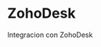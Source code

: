 # ZohoDesk
Integracion con ZohoDesk
<html lang="es">
<head>
    <meta charset="UTF-8">
    <title>Página de Prueba</title>
</head>
<body>
       <script type="text/javascript" id="zsiqchat">var $zoho=$zoho || {};$zoho.salesiq = $zoho.salesiq || {widgetcode: "siqb25b943eaf1f92c7ed086df7176833fd70631f401d4249c45a91bf30aa6ab02f", values:{},ready:function(){}};var d=document;s=d.createElement("script");s.type="text/javascript";s.id="zsiqscript";s.defer=true;s.src="
https://salesiq.zohopublic.com/widget%22;t=d.getElementsByTagName(%22script
")[0];t.parentNode.insertBefore(s,t);</script>
</body>
</html>

